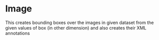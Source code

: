 # Image
This creates bounding boxes over the images in given dataset from the given values of box (in other dimension) and also creates their XML annotations
